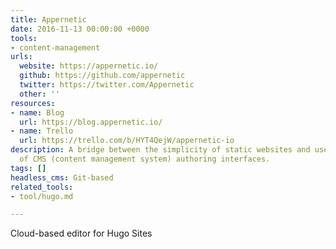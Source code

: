 ```yaml
---
title: Appernetic
date: 2016-11-13 00:00:00 +0000
tools:
- content-management
urls:
  website: https://appernetic.io/
  github: https://github.com/appernetic
  twitter: https://twitter.com/Appernetic
  other: ''
resources:
- name: Blog
  url: https://blog.appernetic.io/
- name: Trello
  url: https://trello.com/b/HYT4QejW/appernetic-io
description: A bridge between the simplicity of static websites and user-friendliness
  of CMS (content management system) authoring interfaces.
tags: []
headless_cms: Git-based
related_tools:
- tool/hugo.md

---
```

Cloud-based editor for Hugo Sites
